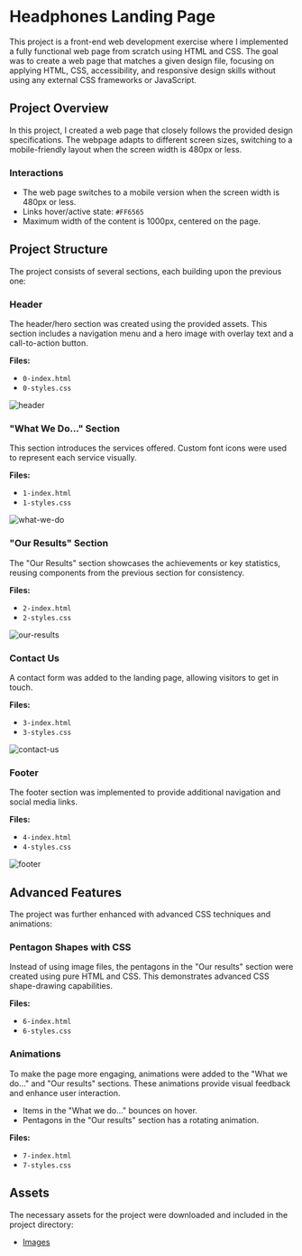 # Headphones Landing Page

This project is a front-end web development exercise where I implemented a fully functional web page from scratch using HTML and CSS. The goal was to create a web page that matches a given design file, focusing on applying HTML, CSS, accessibility, and responsive design skills without using any external CSS frameworks or JavaScript.

## Project Overview

In this project, I created a web page that closely follows the provided design specifications. The webpage adapts to different screen sizes, switching to a mobile-friendly layout when the screen width is 480px or less.


### Interactions

- The web page switches to a mobile version when the screen width is 480px or less.
- Links hover/active state: `#FF6565`
- Maximum width of the content is 1000px, centered on the page.

## Project Structure

The project consists of several sections, each building upon the previous one:

### Header

The header/hero section was created using the provided assets. This section includes a navigation menu and a hero image with overlay text and a call-to-action button.

**Files:**

- `0-index.html`
- `0-styles.css`

![header](https://github.com/beabzk/alx_html_css/assets/92110044/b9d7847a-318c-4590-b4b9-f68d4fcffef3)

### "What We Do..." Section

This section introduces the services offered. Custom font icons were used to represent each service visually.

**Files:**

- `1-index.html`
- `1-styles.css`

![what-we-do](https://github.com/beabzk/alx_html_css/assets/92110044/3032d2cf-284f-42e5-8ec4-55bcd8b565c5)

### "Our Results" Section

The "Our Results" section showcases the achievements or key statistics, reusing components from the previous section for consistency.

**Files:**

- `2-index.html`
- `2-styles.css`

![our-results](https://github.com/beabzk/alx_html_css/assets/92110044/149ec783-eec5-410e-84f8-7bbf0341b9eb)

### Contact Us

A contact form was added to the landing page, allowing visitors to get in touch.

**Files:**

- `3-index.html`
- `3-styles.css`

![contact-us](https://github.com/beabzk/alx_html_css/assets/92110044/a94998c6-112d-4501-abba-a324b2609735)

### Footer

The footer section was implemented to provide additional navigation and social media links.

**Files:**

- `4-index.html`
- `4-styles.css`

![footer](https://github.com/beabzk/alx_html_css/assets/92110044/e857da93-a7cd-4394-b44a-029dd6d5e164)

## Advanced Features

The project was further enhanced with advanced CSS techniques and animations:

### Pentagon Shapes with CSS

Instead of using image files, the pentagons in the "Our results" section were created using pure HTML and CSS. This demonstrates advanced CSS shape-drawing capabilities.

**Files:**

- `6-index.html`
- `6-styles.css`

### Animations

To make the page more engaging, animations were added to the "What we do..." and "Our results" sections. These animations provide visual feedback and enhance user interaction.

- Items in the "What we do..." bounces on hover.
- Pentagons in the "Our results" section has a rotating animation.

**Files:**

- `7-index.html`
- `7-styles.css`

## Assets

The necessary assets for the project were downloaded and included in the project directory:

- [Images](https://github.com/Elykplime/alx_html_css/tree/main/headphones/images)
